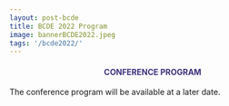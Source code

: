 ```yaml
---
layout: post-bcde
title: BCDE 2022 Program
image: bannerBCDE2022.jpeg
tags: '/bcde2022/'
---
```


<center><h4 style="color:#3C327C;"> <b>CONFERENCE PROGRAM</b> </h4></center>
<!-- <center><h4 style="color:#3C327C;"> <b>BOLIVIAN CONFERENCE ON DEVELOPMENT ECONOMICS 2022.</b></h4></center>
<center><h5 style="color:#3C327C;"> La Paz, Bolivia, 1-2 December 2022</h5></center> -->

The conference program will be available at a later date. 

 